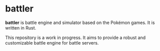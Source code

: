 # battler

**battler** is battle engine and simulator based on the Pokémon games. It is written in Rust.

This repository is a work in progress. It aims to provide a robust and customizable battle engine for battle servers.
